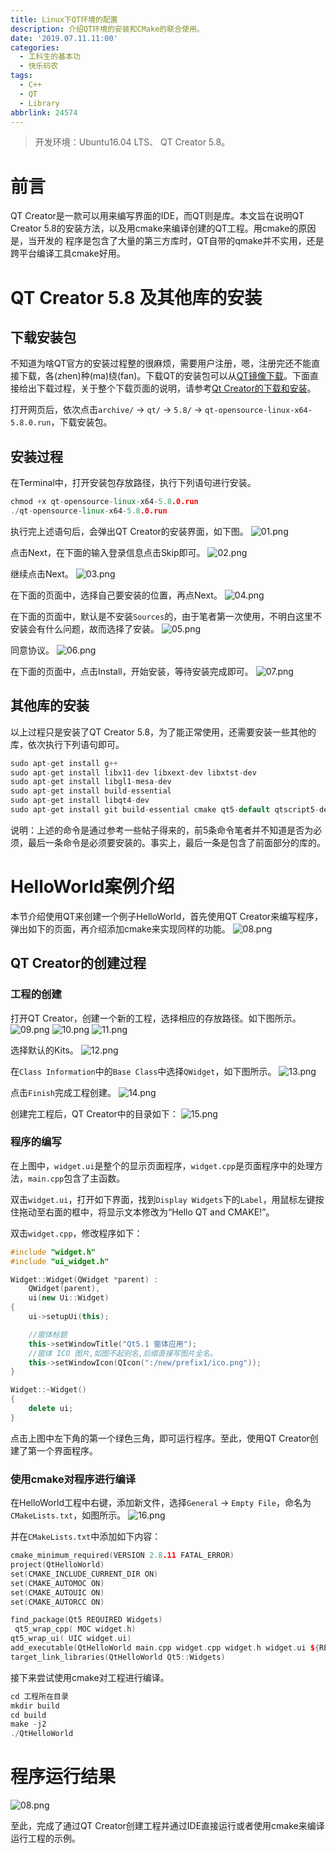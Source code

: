 ```yaml
---
title: Linux下QT环境的配置
description: 介绍QT环境的安装和CMake的联合使用。
date: '2019.07.11.11:00'
categories:
  - 工科生的基本功
  - 快乐码农
tags:
  - C++
  - QT
  - Library
abbrlink: 24574
---
```


> 开发环境：Ubuntu16.04 LTS、 QT Creator 5.8。 

<!-- more -->

# 前言

QT Creator是一款可以用来编写界面的IDE，而QT则是库。本文旨在说明QT Creator 5.8的安装方法，以及用cmake来编译创建的QT工程。用cmake的原因是，当开发的
程序是包含了大量的第三方库时，QT自带的qmake并不实用，还是跨平台编译工具cmake好用。

# QT Creator 5.8 及其他库的安装

## 下载安装包

不知道为啥QT官方的安装过程整的很麻烦，需要用户注册，嗯，注册完还不能直接下载，各(zhen)种(ma)绕(fan)。下载QT的安装包可以从[QT镜像下载](http://download.qt.io/)。下面直接给出下载过程，关于整个下载页面的说明，请参考[Qt Creator的下载和安装](https://blog.csdn.net/weixin_38090427/article/details/83827678)。

打开网页后，依次点击`archive/` -> `qt/` -> `5.8/` -> `qt-opensource-linux-x64-5.8.0.run`，下载安装包。

## 安装过程

在Terminal中，打开安装包存放路径，执行下列语句进行安装。

```c++
chmod +x qt-opensource-linux-x64-5.8.0.run
./qt-opensource-linux-x64-5.8.0.run
```

执行完上述语句后，会弹出QT Creator的安装界面，如下图。
![01.png]( /images/20190716QT/01.png)

点击Next，在下面的输入登录信息点击Skip即可。
![02.png]( /images/20190716QT/02.png)

继续点击Next。
![03.png]( /images/20190716QT/03.png)

在下面的页面中，选择自己要安装的位置，再点Next。
![04.png]( /images/20190716QT/04.png)

在下面的页面中，默认是不安装`Sources`的，由于笔者第一次使用，不明白这里不安装会有什么问题，故而选择了安装。
![05.png]( /images/20190716QT/05.png)

同意协议。
![06.png]( /images/20190716QT/06.png)

在下面的页面中，点击Install，开始安装，等待安装完成即可。
![07.png]( /images/20190716QT/07.png)

## 其他库的安装

以上过程只是安装了QT Creator 5.8，为了能正常使用，还需要安装一些其他的库，依次执行下列语句即可。

```c++
sudo apt-get install g++
sudo apt-get install libx11-dev libxext-dev libxtst-dev
sudo apt-get install libgl1-mesa-dev
sudo apt-get install build-essential
sudo apt-get install libqt4-dev
sudo apt-get install git build-essential cmake qt5-default qtscript5-dev libssl-dev qttools5-dev qttools5-dev-tools qtmultimedia5-dev libqt5svg5-dev libqt5webkit5-dev libsdl2-dev libasound2 libxmu-dev libxi-dev freeglut3-dev libasound2-dev libjack-jackd2-dev libxrandr-dev libqt5xmlpatterns5-dev libqt5xmlpatterns5 libqt5xmlpatterns5-private-dev
```

说明：上述的命令是通过参考一些帖子得来的，前5条命令笔者并不知道是否为必须，最后一条命令是必须要安装的。事实上，最后一条是包含了前面部分的库的。

# HelloWorld案例介绍

本节介绍使用QT来创建一个例子HelloWorld，首先使用QT Creator来编写程序，弹出如下的页面，再介绍添加cmake来实现同样的功能。
![08.png]( /images/20190716QT/08.png)

## QT Creator的创建过程

### 工程的创建

打开QT Creator，创建一个新的工程，选择相应的存放路径。如下图所示。
![09.png]( /images/20190716QT/09.png)
![10.png]( /images/20190716QT/10.png)
![11.png]( /images/20190716QT/11.png)

选择默认的Kits。
![12.png]( /images/20190716QT/12.png)

在`Class Information`中的`Base Class`中选择`QWidget`，如下图所示。
![13.png]( /images/20190716QT/13.png)

点击`Finish`完成工程创建。
![14.png]( /images/20190716QT/14.png)

创建完工程后，QT Creator中的目录如下：
![15.png]( /images/20190716QT/15.png)

### 程序的编写

在上图中，`widget.ui`是整个的显示页面程序，`widget.cpp`是页面程序中的处理方法，`main.cpp`包含了主函数。

双击`widget.ui`，打开如下界面，找到`Display Widgets`下的`Label`，用鼠标左键按住拖动至右面的框中，将显示文本修改为“Hello QT and CMAKE!”。

双击`widget.cpp`，修改程序如下：

```c++
#include "widget.h"
#include "ui_widget.h"

Widget::Widget(QWidget *parent) :
    QWidget(parent),
    ui(new Ui::Widget)
{
    ui->setupUi(this);

    //窗体标题
    this->setWindowTitle("Qt5.1 窗体应用");
    //窗体 ICO 图片,如图不起别名,后缀直接写图片全名。
    this->setWindowIcon(QIcon(":/new/prefix1/ico.png"));
}

Widget::~Widget()
{
    delete ui;
}
```

点击上图中左下角的第一个绿色三角，即可运行程序。至此，使用QT Creator创建了第一个界面程序。

### 使用cmake对程序进行编译

在HelloWorld工程中右键，添加新文件，选择`General` -> `Empty File`，命名为`CMakeLists.txt`，如图所示。
![16.png]( /images/20190716QT/16.png)

并在`CMakeLists.txt`中添加如下内容：

```c++
cmake_minimum_required(VERSION 2.8.11 FATAL_ERROR)
project(QtHelloWorld)
set(CMAKE_INCLUDE_CURRENT_DIR ON)
set(CMAKE_AUTOMOC ON)
set(CMAKE_AUTOUIC ON)
set(CMAKE_AUTORCC ON)

find_package(Qt5 REQUIRED Widgets)
 qt5_wrap_cpp( MOC widget.h)
qt5_wrap_ui( UIC widget.ui)
add_executable(QtHelloWorld main.cpp widget.cpp widget.h widget.ui ${RESOURCE_DIR})
target_link_libraries(QtHelloWorld Qt5::Widgets)

```

接下来尝试使用cmake对工程进行编译。

```c++
cd 工程所在目录
mkdir build
cd build
make -j2
./QtHelloWorld
```

# 程序运行结果
![08.png]( /images/20190716QT/08.png)

至此，完成了通过QT Creator创建工程并通过IDE直接运行或者使用cmake来编译运行工程的示例。
